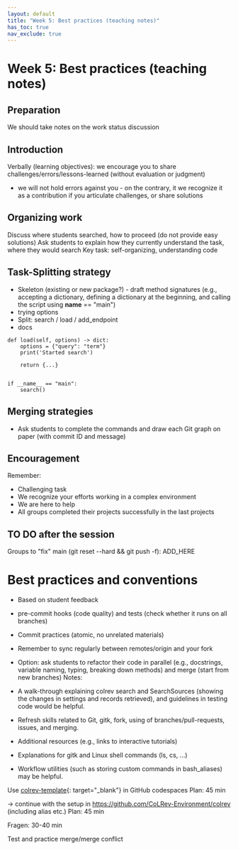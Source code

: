 ```yaml
---
layout: default
title: "Week 5: Best practices (teaching notes)"
has_toc: true
nav_exclude: true
---
```


# Week 5: Best practices (teaching notes)

## Preparation

We should take notes on the work status discussion

## Introduction

Verbally (learning objectives): we encourage you to share challenges/errors/lessons-learned (without evaluation or judgment)
- we will not hold errors against you - on the contrary, it we recognize it as a contribution if you articulate challenges, or share solutions

## Organizing work

Discuss where students searched, how to proceed (do not provide easy solutions)
Ask students to explain how they currently understand the task, where they would search
Key task: self-organizing, understanding code

## Task-Splitting strategy

- Skeleton (existing or new package?) - draft method signatures (e.g., accepting a dictionary, defining a dictionary at the beginning, and calling the script using __name__ == "main")
- trying options
- Split: search / load / add_endpoint
- docs

```
def load(self, options) -> dict:
    options = {"query": "term"}
    print('Started search')

    return {...}


if __name__ == "main":
    search()
```

## Merging strategies

- Ask students to complete the commands and draw each Git graph on paper (with commit ID and message)

## Encouragement

Remember: 

- Challenging task
- We recognize your efforts working in a complex environment
- We are here to help
- All groups completed their projects successfully in the last projects

## TO DO after the session

Groups to "fix" main (git reset --hard && git push -f): ADD_HERE


# Best practices and conventions

- Based on student feedback

- pre-commit hooks (code quality) and tests (check whether it runs on all branches)
- Commit practices (atomic, no unrelated materials)
- Remember to sync regularly between remotes/origin and your fork

- Option: ask students to refactor their code in parallel (e.g., docstrings, variable naming, typing, breaking down methods) and merge (start from new branches)
Notes:

- A walk-through explaining colrev search and SearchSources (showing the changes in settings and records retrieved), and guidelines in testing code would be helpful.
- Refresh skills related to Git, gitk, fork, using of branches/pull-requests, issues, and merging.
- Additional resources (e.g., links to interactive tutorials)
- Explanations for gitk and Linux shell commands (ls, cs, ...)
- Workflow utilities (such as storing custom commands in bash_aliases) may be helpful.

Use [colrev-template](https://github.com/CoLRev-Environment/colrev-template){: target="_blank"} in GitHub codespaces
Plan: 45 min

-> continue with the setup in https://github.com/CoLRev-Environment/colrev  (including alias etc.)
Plan: 45 min

Fragen: 30-40 min

Test and practice merge/merge conflict